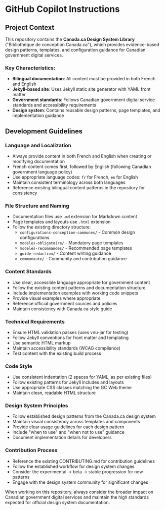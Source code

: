 # GitHub Copilot Instructions

## Project Context

This repository contains the **Canada.ca Design System Library** ("Bibliothèque de conception Canada.ca"), which provides evidence-based design patterns, templates, and configuration guidance for Canadian government digital services.

### Key Characteristics:
- **Bilingual documentation**: All content must be provided in both French and English
- **Jekyll-based site**: Uses Jekyll static site generator with YAML front matter
- **Government standards**: Follows Canadian government digital service standards and accessibility requirements
- **Design system**: Contains reusable design patterns, page templates, and implementation guidance

## Development Guidelines

### Language and Localization
- Always provide content in both French and English when creating or modifying documentation
- French content comes first, followed by English (following Canadian government language policy)
- Use appropriate language codes: `fr` for French, `en` for English
- Maintain consistent terminology across both languages
- Reference existing bilingual content patterns in the repository for consistency

### File Structure and Naming
- Documentation files use `.md` extension for Markdown content
- Page templates and layouts use `.html` extension
- Follow the existing directory structure:
  - `configurations-conception-communes/` - Common design configurations
  - `modeles-obligatoire/` - Mandatory page templates  
  - `modeles-recommandes/` - Recommended page templates
  - `guide-redaction/` - Content writing guidance
  - `communaute/` - Community and contribution guidance

### Content Standards
- Use clear, accessible language appropriate for government content
- Follow the existing content patterns and documentation structure
- Include implementation examples with working code snippets
- Provide visual examples where appropriate
- Reference official government sources and policies
- Maintain consistency with Canada.ca style guide

### Technical Requirements
- Ensure HTML validation passes (uses vnu-jar for testing)
- Follow Jekyll conventions for front matter and templating
- Use semantic HTML markup
- Maintain accessibility standards (WCAG compliance)
- Test content with the existing build process

### Code Style
- Use consistent indentation (2 spaces for YAML, as per existing files)
- Follow existing patterns for Jekyll includes and layouts
- Use appropriate CSS classes matching the GC Web theme
- Maintain clean, readable HTML structure

### Design System Principles
- Follow established design patterns from the Canada.ca design system
- Maintain visual consistency across templates and components
- Provide clear usage guidelines for each design pattern
- Include "when to use" and "when not to use" guidance
- Document implementation details for developers

### Contribution Process
- Reference the existing CONTRIBUTING.md for contribution guidelines
- Follow the established workflow for design system changes
- Consider the experimental → beta → stable progression for new patterns
- Engage with the design system community for significant changes

When working on this repository, always consider the broader impact on Canadian government digital services and maintain the high standards expected for official design system documentation.